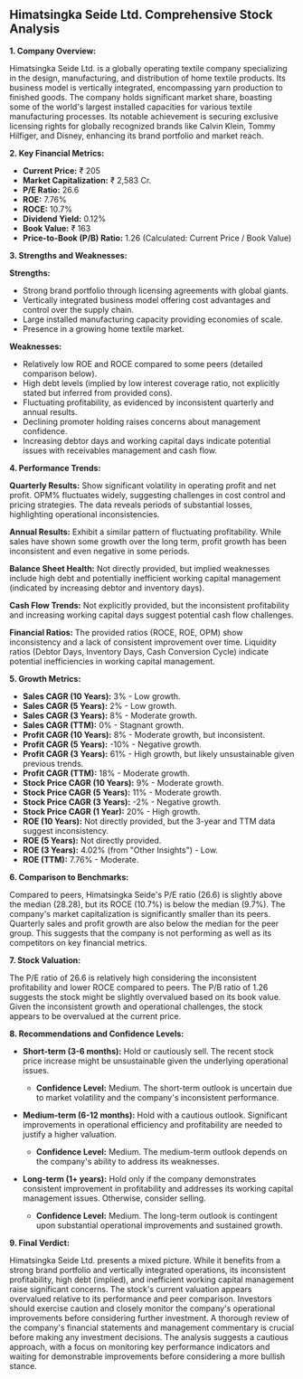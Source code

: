 ## Himatsingka Seide Ltd. Comprehensive Stock Analysis

**1. Company Overview:**

Himatsingka Seide Ltd. is a globally operating textile company specializing in the design, manufacturing, and distribution of home textile products.  Its business model is vertically integrated, encompassing yarn production to finished goods.  The company holds significant market share, boasting some of the world's largest installed capacities for various textile manufacturing processes.  Its notable achievement is securing exclusive licensing rights for globally recognized brands like Calvin Klein, Tommy Hilfiger, and Disney, enhancing its brand portfolio and market reach.


**2. Key Financial Metrics:**

* **Current Price:** ₹ 205
* **Market Capitalization:** ₹ 2,583 Cr.
* **P/E Ratio:** 26.6
* **ROE:** 7.76%
* **ROCE:** 10.7%
* **Dividend Yield:** 0.12%
* **Book Value:** ₹ 163
* **Price-to-Book (P/B) Ratio:** 1.26 (Calculated: Current Price / Book Value)


**3. Strengths and Weaknesses:**

**Strengths:**

* Strong brand portfolio through licensing agreements with global giants.
* Vertically integrated business model offering cost advantages and control over the supply chain.
* Large installed manufacturing capacity providing economies of scale.
* Presence in a growing home textile market.

**Weaknesses:**

* Relatively low ROE and ROCE compared to some peers (detailed comparison below).
* High debt levels (implied by low interest coverage ratio, not explicitly stated but inferred from provided cons).
* Fluctuating profitability, as evidenced by inconsistent quarterly and annual results.
* Declining promoter holding raises concerns about management confidence.
* Increasing debtor days and working capital days indicate potential issues with receivables management and cash flow.


**4. Performance Trends:**

**Quarterly Results:**  Show significant volatility in operating profit and net profit.  OPM% fluctuates widely, suggesting challenges in cost control and pricing strategies.  The data reveals periods of substantial losses, highlighting operational inconsistencies.

**Annual Results:** Exhibit a similar pattern of fluctuating profitability. While sales have shown some growth over the long term, profit growth has been inconsistent and even negative in some periods.

**Balance Sheet Health:**  Not directly provided, but implied weaknesses include high debt and potentially inefficient working capital management (indicated by increasing debtor and inventory days).

**Cash Flow Trends:** Not explicitly provided, but the inconsistent profitability and increasing working capital days suggest potential cash flow challenges.

**Financial Ratios:**  The provided ratios (ROCE, ROE, OPM) show inconsistency and a lack of consistent improvement over time.  Liquidity ratios (Debtor Days, Inventory Days, Cash Conversion Cycle) indicate potential inefficiencies in working capital management.


**5. Growth Metrics:**

* **Sales CAGR (10 Years):** 3% - Low growth.
* **Sales CAGR (5 Years):** 2% - Low growth.
* **Sales CAGR (3 Years):** 8% - Moderate growth.
* **Sales CAGR (TTM):** 0% - Stagnant growth.
* **Profit CAGR (10 Years):** 8% - Moderate growth, but inconsistent.
* **Profit CAGR (5 Years):** -10% - Negative growth.
* **Profit CAGR (3 Years):** 61% - High growth, but likely unsustainable given previous trends.
* **Profit CAGR (TTM):** 18% - Moderate growth.
* **Stock Price CAGR (10 Years):** 9% - Moderate growth.
* **Stock Price CAGR (5 Years):** 11% - Moderate growth.
* **Stock Price CAGR (3 Years):** -2% - Negative growth.
* **Stock Price CAGR (1 Year):** 20% - High growth.
* **ROE (10 Years):** Not directly provided, but the 3-year and TTM data suggest inconsistency.
* **ROE (5 Years):** Not directly provided.
* **ROE (3 Years):** 4.02% (from "Other Insights") - Low.
* **ROE (TTM):** 7.76% - Moderate.


**6. Comparison to Benchmarks:**

Compared to peers, Himatsingka Seide's P/E ratio (26.6) is slightly above the median (28.28), but its ROCE (10.7%) is below the median (9.7%).  The company's market capitalization is significantly smaller than its peers.  Quarterly sales and profit growth are also below the median for the peer group.  This suggests that the company is not performing as well as its competitors on key financial metrics.


**7. Stock Valuation:**

The P/E ratio of 26.6 is relatively high considering the inconsistent profitability and lower ROCE compared to peers. The P/B ratio of 1.26 suggests the stock might be slightly overvalued based on its book value.  Given the inconsistent growth and operational challenges, the stock appears to be overvalued at the current price.


**8. Recommendations and Confidence Levels:**

* **Short-term (3-6 months):** Hold or cautiously sell.  The recent stock price increase might be unsustainable given the underlying operational issues.
    * **Confidence Level:** Medium.  The short-term outlook is uncertain due to market volatility and the company's inconsistent performance.

* **Medium-term (6-12 months):** Hold with a cautious outlook.  Significant improvements in operational efficiency and profitability are needed to justify a higher valuation.
    * **Confidence Level:** Medium.  The medium-term outlook depends on the company's ability to address its weaknesses.

* **Long-term (1+ years):**  Hold only if the company demonstrates consistent improvement in profitability and addresses its working capital management issues.  Otherwise, consider selling.
    * **Confidence Level:** Medium.  The long-term outlook is contingent upon substantial operational improvements and sustained growth.


**9. Final Verdict:**

Himatsingka Seide Ltd. presents a mixed picture. While it benefits from a strong brand portfolio and vertically integrated operations, its inconsistent profitability, high debt (implied), and inefficient working capital management raise significant concerns.  The stock's current valuation appears overvalued relative to its performance and peer comparison.  Investors should exercise caution and closely monitor the company's operational improvements before considering further investment.  A thorough review of the company's financial statements and management commentary is crucial before making any investment decisions.  The analysis suggests a cautious approach, with a focus on monitoring key performance indicators and waiting for demonstrable improvements before considering a more bullish stance.
